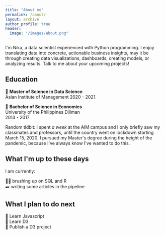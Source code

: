 ```yaml
---
title: "About me"
permalink: /about/
layout: archive
author_profile: true
header:
  image: "/images/about.png"
---
```


I'm Nika, a data scientist experienced with Python programming. I enjoy translating data into concrete, actionable business insights, may it be through creating data visualizations, dashboards, creating models, or analyzing results. Talk to me about your upcoming projects!

## Education

:sunflower: **Master of Science in Data Science** \
Asian Institute of Management
2020 - 2021.

:seedling: **Bachelor of Science in Economics** \
University of the Philippines Diliman \
2013 - 2017

Random tidbit: I spent *a week* at the AIM campus and I only briefly saw my classmates and professors, until the country went on lockdown starting March 15, 2020. I pursued my Master's degree during the height of the pandemic, because I've always know I've wanted to do this.

## What I'm up to these days

I am currently:

:weight_lifting_woman: brushing up on SQL and R \
:black_nib: writing some articles in the pipeline

## What I plan to do next

:star2: Learn Javascript \
:star2: Learn D3 \
:star2: Publish a D3 project